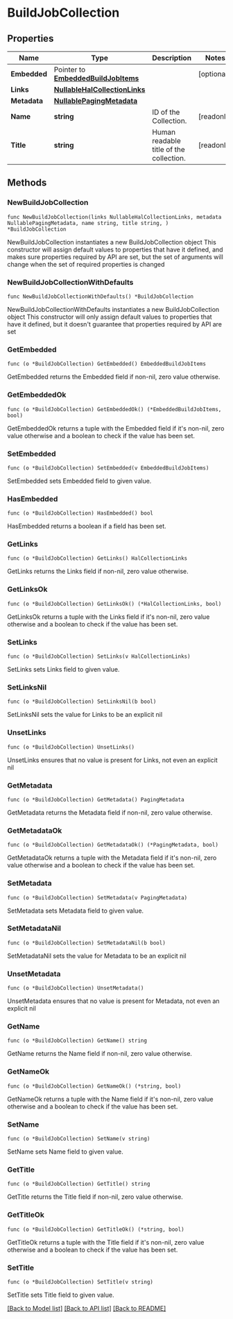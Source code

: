 <!--
Copyright (C) 2020-2023 Arm Limited or its affiliates and Contributors. All rights reserved.
SPDX-License-Identifier: Apache-2.0
-->
# BuildJobCollection

## Properties

Name | Type | Description | Notes
------------ | ------------- | ------------- | -------------
**Embedded** | Pointer to [**EmbeddedBuildJobItems**](EmbeddedBuildJobItems.md) |  | [optional] 
**Links** | [**NullableHalCollectionLinks**](HalCollectionLinks.md) |  | 
**Metadata** | [**NullablePagingMetadata**](PagingMetadata.md) |  | 
**Name** | **string** | ID of the Collection. | [readonly] 
**Title** | **string** | Human readable title of the collection. | [readonly] 

## Methods

### NewBuildJobCollection

`func NewBuildJobCollection(links NullableHalCollectionLinks, metadata NullablePagingMetadata, name string, title string, ) *BuildJobCollection`

NewBuildJobCollection instantiates a new BuildJobCollection object
This constructor will assign default values to properties that have it defined,
and makes sure properties required by API are set, but the set of arguments
will change when the set of required properties is changed

### NewBuildJobCollectionWithDefaults

`func NewBuildJobCollectionWithDefaults() *BuildJobCollection`

NewBuildJobCollectionWithDefaults instantiates a new BuildJobCollection object
This constructor will only assign default values to properties that have it defined,
but it doesn't guarantee that properties required by API are set

### GetEmbedded

`func (o *BuildJobCollection) GetEmbedded() EmbeddedBuildJobItems`

GetEmbedded returns the Embedded field if non-nil, zero value otherwise.

### GetEmbeddedOk

`func (o *BuildJobCollection) GetEmbeddedOk() (*EmbeddedBuildJobItems, bool)`

GetEmbeddedOk returns a tuple with the Embedded field if it's non-nil, zero value otherwise
and a boolean to check if the value has been set.

### SetEmbedded

`func (o *BuildJobCollection) SetEmbedded(v EmbeddedBuildJobItems)`

SetEmbedded sets Embedded field to given value.

### HasEmbedded

`func (o *BuildJobCollection) HasEmbedded() bool`

HasEmbedded returns a boolean if a field has been set.

### GetLinks

`func (o *BuildJobCollection) GetLinks() HalCollectionLinks`

GetLinks returns the Links field if non-nil, zero value otherwise.

### GetLinksOk

`func (o *BuildJobCollection) GetLinksOk() (*HalCollectionLinks, bool)`

GetLinksOk returns a tuple with the Links field if it's non-nil, zero value otherwise
and a boolean to check if the value has been set.

### SetLinks

`func (o *BuildJobCollection) SetLinks(v HalCollectionLinks)`

SetLinks sets Links field to given value.


### SetLinksNil

`func (o *BuildJobCollection) SetLinksNil(b bool)`

 SetLinksNil sets the value for Links to be an explicit nil

### UnsetLinks
`func (o *BuildJobCollection) UnsetLinks()`

UnsetLinks ensures that no value is present for Links, not even an explicit nil
### GetMetadata

`func (o *BuildJobCollection) GetMetadata() PagingMetadata`

GetMetadata returns the Metadata field if non-nil, zero value otherwise.

### GetMetadataOk

`func (o *BuildJobCollection) GetMetadataOk() (*PagingMetadata, bool)`

GetMetadataOk returns a tuple with the Metadata field if it's non-nil, zero value otherwise
and a boolean to check if the value has been set.

### SetMetadata

`func (o *BuildJobCollection) SetMetadata(v PagingMetadata)`

SetMetadata sets Metadata field to given value.


### SetMetadataNil

`func (o *BuildJobCollection) SetMetadataNil(b bool)`

 SetMetadataNil sets the value for Metadata to be an explicit nil

### UnsetMetadata
`func (o *BuildJobCollection) UnsetMetadata()`

UnsetMetadata ensures that no value is present for Metadata, not even an explicit nil
### GetName

`func (o *BuildJobCollection) GetName() string`

GetName returns the Name field if non-nil, zero value otherwise.

### GetNameOk

`func (o *BuildJobCollection) GetNameOk() (*string, bool)`

GetNameOk returns a tuple with the Name field if it's non-nil, zero value otherwise
and a boolean to check if the value has been set.

### SetName

`func (o *BuildJobCollection) SetName(v string)`

SetName sets Name field to given value.


### GetTitle

`func (o *BuildJobCollection) GetTitle() string`

GetTitle returns the Title field if non-nil, zero value otherwise.

### GetTitleOk

`func (o *BuildJobCollection) GetTitleOk() (*string, bool)`

GetTitleOk returns a tuple with the Title field if it's non-nil, zero value otherwise
and a boolean to check if the value has been set.

### SetTitle

`func (o *BuildJobCollection) SetTitle(v string)`

SetTitle sets Title field to given value.



[[Back to Model list]](../README.md#documentation-for-models) [[Back to API list]](../README.md#documentation-for-api-endpoints) [[Back to README]](../README.md)


